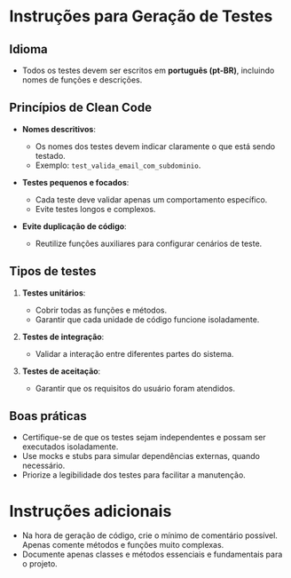 # Instruções para Geração de Testes

## Idioma

- Todos os testes devem ser escritos em **português (pt-BR)**, incluindo nomes de funções e descrições.

## Princípios de Clean Code

- **Nomes descritivos**:

  - Os nomes dos testes devem indicar claramente o que está sendo testado.
  - Exemplo: `test_valida_email_com_subdominio`.

- **Testes pequenos e focados**:

  - Cada teste deve validar apenas um comportamento específico.
  - Evite testes longos e complexos.

- **Evite duplicação de código**:
  - Reutilize funções auxiliares para configurar cenários de teste.

## Tipos de testes

1. **Testes unitários**:

   - Cobrir todas as funções e métodos.
   - Garantir que cada unidade de código funcione isoladamente.

2. **Testes de integração**:

   - Validar a interação entre diferentes partes do sistema.

3. **Testes de aceitação**:
   - Garantir que os requisitos do usuário foram atendidos.

## Boas práticas

- Certifique-se de que os testes sejam independentes e possam ser executados isoladamente.
- Use mocks e stubs para simular dependências externas, quando necessário.
- Priorize a legibilidade dos testes para facilitar a manutenção.

# Instruções adicionais

- Na hora de geração de código, crie o mínimo de comentário possível. Apenas comente métodos e funções muito complexas.
- Documente apenas classes e métodos essenciais e fundamentais para o projeto.
